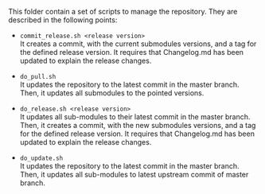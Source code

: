 This folder contain a set of scripts to manage the repository.
They are described in the following points:

 - `commit_release.sh <release version>`  
    It creates a commit, with the current submodules versions, and a tag for the defined release version.
    It requires that Changelog.md has been updated to explain the release changes.

 - `do_pull.sh`  
    It updates the repository to the latest commit in the master branch.
    Then, it updates all submodules to the pointed versions.

 - `do_release.sh <release version>`  
    It updates all sub-modules to their latest commit in the master branch.
    Then, it creates a commit, with the new submodules versions, and a tag for the defined release version.
    It requires that Changelog.md has been updated to explain the release changes.

 - `do_update.sh`  
    It updates the repository to the latest commit in the master branch.
    Then, it updates all sub-modules to latest upstream commit of master branch.
